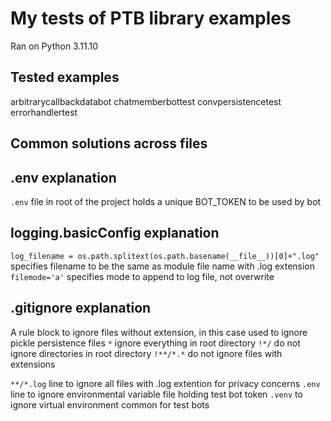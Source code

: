 # My tests of PTB library examples

Ran on Python 3.11.10

## Tested examples

arbitrarycallbackdatabot
chatmemberbottest
convpersistencetest
errorhandlertest

## Common solutions across files

## .env explanation

`.env` file in root of the project holds a unique BOT_TOKEN to be used by bot

## logging.basicConfig explanation

`log_filename = os.path.splitext(os.path.basename(__file__))[0]+".log"` specifies filename to be the same as module file name with .log extension
`filemode='a'` specifies mode to append to log file, not overwrite

## .gitignore explanation

A rule block to ignore files without extension, in this case used to ignore pickle persistence files
`*` ignore everything in root directory
`!*/` do not ignore directories in root directory
`!**/*.*` do not ignore files with extensions 

`**/*.log` line to ignore all files with .log extention for privacy concerns
`.env` line to ignore environmental variable file holding test bot token
`.venv` to ignore virtual environment common for test bots
